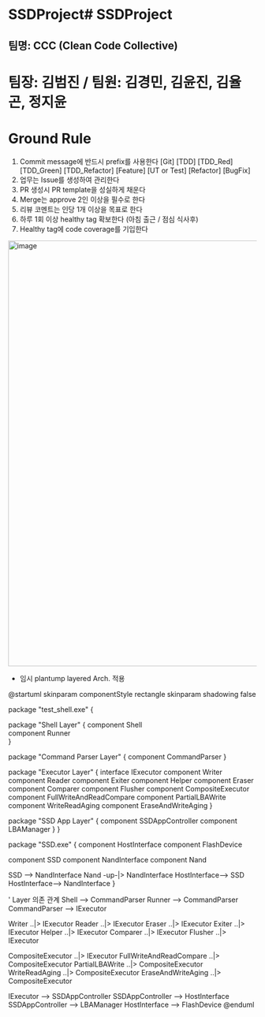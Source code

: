 # SSDProject# SSDProject
## 팀명: CCC (Clean Code Collective)
# 팀장: 김범진 / 팀원: 김경민, 김윤진, 김율곤, 정지윤

# Ground Rule
1. Commit message에 반드시 prefix를 사용한다
   [Git]
   [TDD] [TDD_Red] [TDD_Green] [TDD_Refactor]
   [Feature] [UT or Test] [Refactor] [BugFix]
2. 업무는 Issue를 생성하여 관리한다
3. PR 생성시 PR template을 성실하게 채운다
4. Merge는 approve 2인 이상을 필수로 한다
5. 리뷰 코멘트는 인당 1개 이상을 목표로 한다
6. 하루 1회 이상 healthy tag 확보한다 (아침 출근 / 점심 식사후)
7. Healthy tag에 code coverage를 기입한다


<img width="1498" height="864" alt="image" src="https://github.com/user-attachments/assets/09481deb-f7a5-4381-a0d7-cd5b952bcff3" />


- 임시 plantump layered Arch. 적용


@startuml
skinparam componentStyle rectangle
skinparam shadowing false

package "test_shell.exe" {

  package "Shell Layer" {
    component Shell  
    component Runner  
  }

  package "Command Parser Layer" {
    component CommandParser
  }

  package "Executor Layer" {
    interface IExecutor
    component Writer
    component Reader
    component Exiter
    component Helper
    component Eraser
    component Comparer
    component Flusher
    component CompositeExecutor
    component FullWriteAndReadCompare
    component PartialLBAWrite
    component WriteReadAging
    component EraseAndWriteAging
  }

  package "SSD App Layer" {
    component SSDAppController
    component LBAManager
  }
}

package "SSD.exe" {
  component HostInterface
  component FlashDevice

  component SSD
  component NandInterface
  component Nand

  SSD --> NandInterface
  Nand -up-|> NandInterface
  HostInterface--> SSD
  HostInterface--> NandInterface
}

' Layer 의존 관계
Shell --> CommandParser
Runner --> CommandParser
CommandParser --> IExecutor

Writer ..|> IExecutor
Reader ..|> IExecutor
Eraser ..|> IExecutor
Exiter ..|> IExecutor
Helper ..|> IExecutor
Comparer ..|> IExecutor
Flusher ..|> IExecutor

CompositeExecutor ..|> IExecutor
FullWriteAndReadCompare ..|> CompositeExecutor
PartialLBAWrite ..|> CompositeExecutor
WriteReadAging ..|> CompositeExecutor
EraseAndWriteAging ..|> CompositeExecutor

IExecutor --> SSDAppController
SSDAppController --> HostInterface
SSDAppController --> LBAManager
HostInterface --> FlashDevice
@enduml
